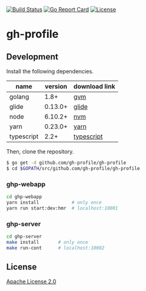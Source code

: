 [![Build Status](https://travis-ci.org/gh-profile/gh-profile.svg?branch=master)](https://travis-ci.org/gh-profile/gh-profile) [![Go Report Card](https://goreportcard.com/badge/github.com/gh-profile/gh-profile)](https://goreportcard.com/report/github.com/gh-profile/gh-profile) [![License](http://img.shields.io/:license-Apache%202-brightgreen.svg)](http://www.apache.org/licenses/LICENSE-2.0.txt)

# gh-profile

## Development

Install the following dependencies.

| name | version  | download link |
| --- | --- | --- |
| golang | 1.8+ | [gvm](https://github.com/moovweb/gvm) |
| glide | 0.13.0+ | [glide](https://github.com/Masterminds/glide#install) |
| node | 6.10.2+ | [nvm](https://github.com/creationix/nvm) |
| yarn | 0.23.0+ | [yarn](https://yarnpkg.com/lang/en/) |
| typescript | 2.2+ | [typescript](https://www.typescriptlang.org) |

Then, clone the repository.

```sh
$ go get -d github.com/gh-profile/gh-profile
$ cd $GOPATH/src/github.com/gh-profile/gh-profile
```

### ghp-webapp

```sh
cd ghp-webapp
yarn install            # only once
yarn run start:dev:hmr  # localhost:10001
```

### ghp-server

```sh
cd ghp-server
make install       # only once
make run-cont      # localhost:10002
```


## License

[Apache License 2.0](http://www.apache.org/licenses/LICENSE-2.0)